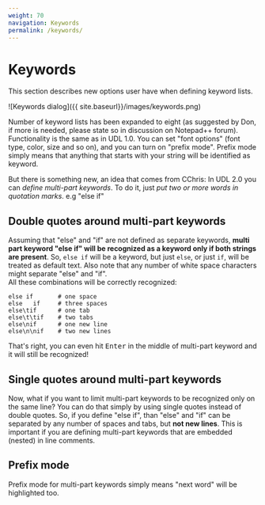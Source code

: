 ```yaml
---
weight: 70
navigation: Keywords
permalink: /keywords/
---
```


# Keywords

This section describes new options user have when defining keyword lists.

![Keywords dialog]({{ site.baseurl}}/images/keywords.png)

Number of keyword lists has been expanded to eight (as suggested by Don, if more is needed, please state so in discussion on Notepad++ forum). Functionality is the same as in UDL 1.0. You can set "font options" (font type, color, size and so on), and you can turn on "prefix mode". Prefix mode simply means that anything that starts with your string will be identified as keyword.

But there is something new, an idea that comes from CChris: In UDL 2.0 you can *define multi-part keywords*. To do it, just *put two or more words in quotation marks*. e.g "else if"

## Double quotes around multi-part keywords

Assuming that "else" and "if" are not defined as separate keywords, **multi part keyword "else if" will be recognized as a keyword only if both strings are present**. So, `else if` will be a keyword, but just `else`, or just `if`, will be treated as default text. Also note that any number of white space characters might separate "else" and "if".<br>
All these combinations will be correctly recognized:

```
else if       # one space
else   if     # three spaces
else\tif      # one tab
else\t\tif    # two tabs
else\nif      # one new line
else\n\nif    # two new lines
```

That's right, you can even hit <kbd>Enter</kbd> in the middle of multi-part keyword and it will still be recognized!

## Single quotes around multi-part keywords

Now, what if you want to limit multi-part keywords to be recognized only on the same line? You can do that simply by using single quotes instead of double quotes. So, if you define "else if", than "else" and "if" can be separated by any number of spaces and tabs, but **not new lines**. This is important if you are defining multi-part keywords that are embedded (nested) in line comments.

## Prefix mode

Prefix mode for multi-part keywords simply means "next word" will be highlighted too.
